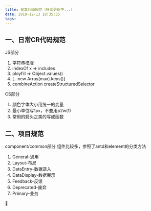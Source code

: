 ```yaml
---
title: 基本代码规范（持续更新中...）
date: 2018-12-13 18:35:55
tags:
---
```

## 一、日常CR代码规范

JS部分
1. 字符串模版
2. indexOf x  => includes
3. ployfill => Object.values() 
4. [...new Array(max).keys()]
5. combineAction createStructuredSelector

CS部分
1. 颜色字体大小用统一的变量
2. 最小单位写1px，不要用p2w(1)
3. 常用的箭头之类的写成函数

## 二、项目规范

component/common部分
组件比较多，参照了antd和element的分类方法
1. General-通用
2. Layout-布局
3. DataEntry-数据录入
4. DataDisplay-数据展示
5. Feedback-反馈
6. Deprecated-废弃
7. Primary-业务


